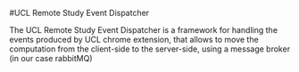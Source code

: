 #UCL Remote Study Event Dispatcher

The UCL Remote Study Event Dispatcher is a framework for handling the events produced by UCL chrome extension, that
allows to move the computation from the client-side to the server-side, using a message broker (in our case rabbitMQ)


